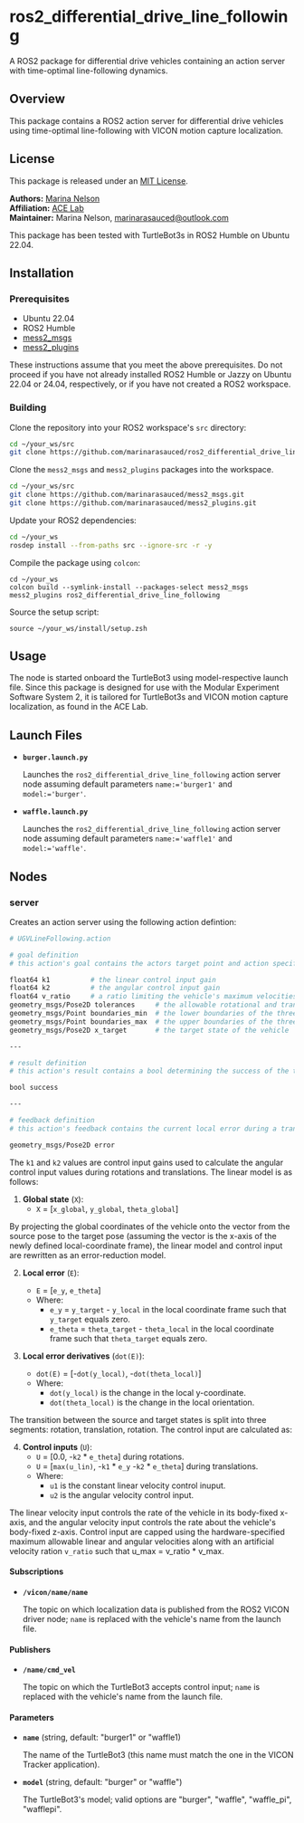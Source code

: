 # ros2_differential_drive_line_following
A ROS2 package for differential drive vehicles containing an action server with time-optimal line-following dynamics.

## Overview
This package contains a ROS2 action server for differential drive vehicles using time-optimal line-following with VICON motion capture localization.

## License
This package is released under an [MIT License](https://github.com/marinarasauced/ros2_differential_drive_line_following/blob/main/LICENSE).

**Authors:** [Marina Nelson](https://github.com/marinarasauced) <br/>
**Affiliation:** [ACE Lab](https://rvcowlagi-research.owlstown.net/) <br/>
**Maintainer:** Marina Nelson, marinarasauced@outlook.com

This package has been tested with TurtleBot3s in ROS2 Humble on Ubuntu 22.04.

## Installation
### Prerequisites
- Ubuntu 22.04
- ROS2 Humble
- [mess2_msgs](https://github.com/marinarasauced/mess2_msgs)
- [mess2_plugins](https://github.com/marinarasauced/mess2_plugins)

These instructions assume that you meet the above prerequisites. Do not proceed if you have not already installed ROS2 Humble or Jazzy on Ubuntu 22.04 or 24.04, respectively, or if you have not created a ROS2 workspace.

### Building
Clone the repository into your ROS2 workspace's `src` directory:

```zsh
cd ~/your_ws/src
git clone https://github.com/marinarasauced/ros2_differential_drive_line_following.git
```

Clone the `mess2_msgs` and `mess2_plugins` packages into the workspace.

```zsh
cd ~/your_ws/src
git clone https://github.com/marinarasauced/mess2_msgs.git
git clone https://github.com/marinarasauced/mess2_plugins.git
```

Update your ROS2 dependencies:

```zsh
cd ~/your_ws
rosdep install --from-paths src --ignore-src -r -y
```

Compile the package using `colcon`:

```
cd ~/your_ws
colcon build --symlink-install --packages-select mess2_msgs mess2_plugins ros2_differential_drive_line_following
```

Source the setup script:

```
source ~/your_ws/install/setup.zsh
```

## Usage
The node is started onboard the TurtleBot3 using model-respective launch file. Since this package is designed for use with the Modular Experiment Software System 2, it is tailored for TurtleBot3s and VICON motion capture localization, as found in the ACE Lab.

## Launch Files

- **`burger.launch.py`**

    Launches the `ros2_differential_drive_line_following` action server node assuming default parameters `name:='burger1'` and `model:='burger'`.

- **`waffle.launch.py`**

    Launches the `ros2_differential_drive_line_following` action server node assuming default parameters `name:='waffle1'` and `model:='waffle'`.

## Nodes

### server

Creates an action server using the following action defintion:

```zsh
# UGVLineFollowing.action

# goal definition
# this action's goal contains the actors target point and action specific parameters pertaining to the vehicle's dynamics and control.

float64 k1          # the linear control input gain
float64 k2          # the angular control input gain
float64 v_ratio     # a ratio limiting the vehicle's maximum velocities; i.e., if the absolute maximum allowable linear velocity is 1.0 m/s and v_ratio is 0.7, the vehicle's maximum linear velocity during the action is 0.7 m/s.
geometry_msgs/Pose2D tolerances     # the allowable rotational and translational error toleranaces
geometry_msgs/Point boundaries_min  # the lower boundaries of the three-dimensional space the vehicle is allowed to operate within (based on localization x, y, z).
geometry_msgs/Point boundaries_max  # the upper boundaries of the three-dimensional space the vehicle is allowed to operate within (based on localization x, y, z).
geometry_msgs/Pose2D x_target       # the target state of the vehicle

---

# result definition
# this action's result contains a bool determining the success of the transition.

bool success

---

# feedback definition
# this action's feedback contains the current local error during a transition.

geometry_msgs/Pose2D error
```

The `k1` and `k2` values are control input gains used to calculate the angular control input values during rotations and translations. The linear model is as follows:

1. **Global state** (`X`):
   - `X` = [`x_global`, `y_global`, `theta_global`]

By projecting the global coordinates of the vehicle onto the vector from the source pose to the target pose (assuming the vector is the x-axis of the newly defined local-coordinate frame), the linear model and control input are rewritten as an error-reduction model.

2. **Local error** (`E`):
   - `E` = [`e_y`, `e_theta`]
   - Where:
     - `e_y` = `y_target` - `y_local` in the local coordinate frame such that `y_target` equals zero.
     - `e_theta` = `theta_target` - `theta_local` in the local coordinate frame such that `theta_target` equals zero.

3. **Local error derivatives** (`dot(E)`):
   - `dot(E)` = [-`dot(y_local)`, -`dot(theta_local)`]
   - Where:
     - `dot(y_local)` is the change in the local y-coordinate.
     - `dot(theta_local)` is the change in the local orientation.

The transition between the source and target states is split into three segments: rotation, translation, rotation. The control input are calculated as:

4. **Control inputs** (`U`):
   - `U` = [0.0, -`k2` * `e_theta`] during rotations.
   - `U` = [`max(u_lin)`, -`k1` * `e_y` -`k2` * `e_theta`] during translations.
   - Where:
     - `u1` is the constant linear velocity control inuput.
     - `u2` is the angular velocity control input.

The linear velocity input controls the rate of the vehicle in its body-fixed x-axis, and the angular velocity input controls the rate about the vehicle's body-fixed z-axis. Control input are capped using the hardware-specified maximum allowable linear and angular velocities along with an artificial velocity ration `v_ratio` such that u_max = v_ratio * v_max.


#### Subscriptions

- **`/vicon/name/name`**

    The topic on which localization data is published from the ROS2 VICON driver node; `name` is replaced with the vehicle's name from the launch file.

#### Publishers

- **`/name/cmd_vel`**

    The topic on which the TurtleBot3 accepts control input; `name` is replaced with the vehicle's name from the launch file.

#### Parameters

- **`name`** (string, default: "burger1" or "waffle1)

	The name of the TurtleBot3 (this name must match the one in the VICON Tracker application).

- **`model`** (string, default: "burger" or "waffle")

	The TurtleBot3's model; valid options are "burger", "waffle", "waffle_pi", "wafflepi".
